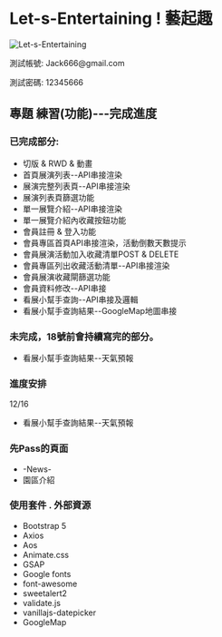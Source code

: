 # Let-s-Entertaining ! 藝起趣
<img alt="Let-s-Entertaining" src="https://i.imgur.com/Upvw21J.png">

<p>測試帳號: Jack666@gmail.com</p>
<p>測試密碼: 12345666</p>

## 專題 練習(功能)---完成進度
### 已完成部分:
- 切版 & RWD & 動畫
- 首頁展演列表--API串接渲染
- 展演完整列表頁--API串接渲染
- 展演列表頁篩選功能
- 單一展覽介紹--API串接渲染
- 單一展覽介紹內收藏按鈕功能
- 會員註冊 & 登入功能
- 會員專區首頁API串接渲染，活動倒數天數提示
- 會員展演活動加入收藏清單POST & DELETE
- 會員專區列出收藏活動清單--API串接渲染
- 會員展演收藏閘篩選功能
- 會員資料修改--API串接
- 看展小幫手查詢--API串接及邏輯
- 看展小幫手查詢結果--GoogleMap地圖串接

### 未完成，18號前會持續寫完的部分。
- 看展小幫手查詢結果--天氣預報

### 進度安排
12/16
- 看展小幫手查詢結果--天氣預報

### 先Pass的頁面
- -News-
- 園區介紹

### 使用套件 . 外部資源
- Bootstrap 5
- Axios
- Aos
- Animate.css
- GSAP
- Google fonts
- font-awesome
- sweetalert2
- validate.js
- vanillajs-datepicker
- GoogleMap